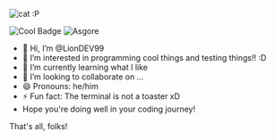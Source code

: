 ![cat :P](https://github.com/user-attachments/assets/2aad0979-9fc8-43ee-bbbe-3c0bfc53f72c)
<!--![Asgore_car_gif](https://github.com/user-attachments/assets/1b3e0b5b-1b33-4978-beac-3544aee9eb79)-->

![Cool Badge](https://img.shields.io/badge/Men-This_is_cool!_:3-blue)
![Asgore](https://img.shields.io/badge/Hihi%20Asgore%20car%20gif%20>:D-8A2BE2)

- 👋 Hi, I’m @LionDEV99
- 👀 I’m interested in programming cool things and testing things!! :D
- 🌱 I’m currently learning what I like
- 💞️ I’m looking to collaborate on ...
- 😄 Pronouns: he/him
- ⚡ Fun fact: The terminal is not a toaster xD
- Hope you're doing well in your coding journey!

That's all, folks!

<!---
RafaDEV99/RafaDEV99 is a ✨ special ✨ repository because its `README.md` (this file) appears on your GitHub profile.
You can click the Preview link to view your changes.
--->
